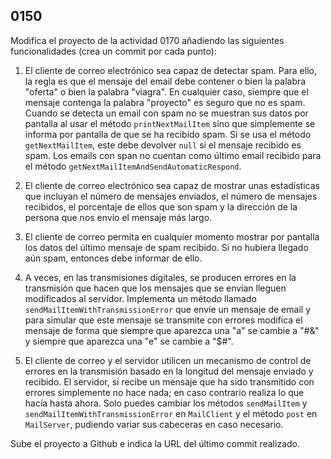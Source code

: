 ## 0150

Modifica el proyecto de la actividad 0170 añadiendo las siguientes funcionalidades (crea un commit por cada punto):

1. El cliente de correo electrónico sea capaz de detectar spam. Para ello, la regla es que el mensaje del email debe contener o bien la palabra "oferta" o bien la palabra "viagra". En cualquier caso, siempre que el mensaje contenga la palabra "proyecto" es seguro que no es spam. Cuando se detecta un email con spam no se muestran sus datos por pantalla al usar el método `printNextMailItem` sino que simplemente se informa por pantalla de que se ha recibido spam. Si se usa el método `getNextMailItem`, este debe devolver `null` si el mensaje recibido es spam. Los emails con span no cuentan como último email recibido para el método `getNextMailItemAndSendAutomaticRespond`.

2. El cliente de correo electrónico sea capaz de mostrar unas estadísticas que incluyan el número de mensajes enviados, el número de mensajes recibidos, el porcentaje de ellos que son spam y la dirección de la persona que nos envío el mensaje más largo.

3. El cliente de correo permita en cualquier momento mostrar por pantalla los datos del último mensaje de spam recibido. Si no hubiera llegado aún spam, entonces debe informar de ello.

4. A veces, en las transmisiones digitales, se producen errores en la transmisión que hacen que los mensajes que se envían lleguen modificados al servidor. Implementa un método llamado `sendMailItemWithTransmissionError` que envíe un mensaje de email y para simular que este mensaje se transmite con errores modifica el mensaje de forma que siempre que aparezca una "a" se cambie a "#&" y siempre que aparezca una "e" se cambie a "$#".

5. El cliente de correo y el servidor utilicen un mecanismo de control de errores en la transmisión basado en la longitud del mensaje enviado y recibido. El servidor, si recibe un mensaje que ha sido transmitido con errores simplemente no hace nada; en caso contrario realiza lo que hacía hasta ahora. Solo puedes cambiar los métodos `sendMailItem` y `sendMailItemWithTransmissionError` en `MailClient` y el método `post` en `MailServer`, pudiendo variar sus cabeceras en caso necesario.

Sube el proyecto a Github e indica la URL del último commit realizado.
